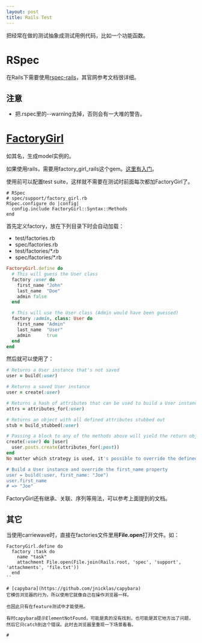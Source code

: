 ```yaml
---
layout: post
title: Rails Test
---
```


把经常在做的测试抽象成测试用例代码，比如一个功能函数。	

# RSpec
在Rails下需要使用[rspec-rails](https://github.com/rspec/rspec-rails)，其官网参考文档很详细。

## 注意
* 把.rspec里的--warning去掉，否则会有一大堆的警告。

# [FactoryGirl](https://github.com/thoughtbot/factory_girl)
如其名，生成model实例的。

如果使用rails，需要用factory_girl_rails这个gem。[这里有入门](https://github.com/thoughtbot/factory_girl/blob/master/GETTING_STARTED.md)。

使用前可以配置test suite，这样就不需要在测试时前面每次都加FactoryGirl了。

```
# RSpec
# spec/support/factory_girl.rb
RSpec.configure do |config|
  config.include FactoryGirl::Syntax::Methods
end
```

首先定义factory，放在下列目录下时会自动加载：

* test/factories.rb
* spec/factories.rb
* test/factories/*.rb
* spec/factories/*.rb

```ruby
FactoryGirl.define do
  # This will guess the User class
  factory :user do
    first_name "John"
    last_name  "Doe"
    admin false
  end

  # This will use the User class (Admin would have been guessed)
  factory :admin, class: User do
    first_name "Admin"
    last_name  "User"
    admin      true
  end
end
```

然后就可以使用了：

```ruby
# Returns a User instance that's not saved
user = build(:user)

# Returns a saved User instance
user = create(:user)

# Returns a hash of attributes that can be used to build a User instance
attrs = attributes_for(:user)

# Returns an object with all defined attributes stubbed out
stub = build_stubbed(:user)

# Passing a block to any of the methods above will yield the return object
create(:user) do |user|
  user.posts.create(attributes_for(:post))
end
No matter which strategy is used, it's possible to override the defined attributes by passing a hash:

# Build a User instance and override the first_name property
user = build(:user, first_name: "Joe")
user.first_name
# => "Joe"
```

FactoryGirl还有继承、关联、序列等用法，可以参考上面提到的文档。

## 其它
当使用carriewave时，直接在factories文件里用**File.open**打开文件。如：

```
FactoryGirl.define do
  factory :task do
    name "task"
    attachment File.open(File.join(Rails.root, 'spec', 'support', 'attachments', 'file.txt'))
  end
``

# [capybara](https://github.com/jnicklas/capybara)
它模仿浏览器的行为，所以使用它就像自己在操作浏览器一样。

也因此只有在feature测试中才能使用。

有时capybara提示ElementNotFound，可能是真的没有找到，也可能是其它地方出了问题，然后它只catch到这个错误。此时去浏览器里重现一下场景看看。

#

